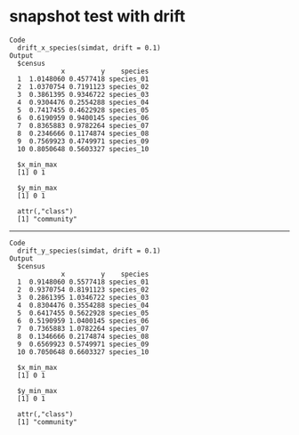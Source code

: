 # snapshot test with drift

    Code
      drift_x_species(simdat, drift = 0.1)
    Output
      $census
                 x         y    species
      1  1.0148060 0.4577418 species_01
      2  1.0370754 0.7191123 species_02
      3  0.3861395 0.9346722 species_03
      4  0.9304476 0.2554288 species_04
      5  0.7417455 0.4622928 species_05
      6  0.6190959 0.9400145 species_06
      7  0.8365883 0.9782264 species_07
      8  0.2346666 0.1174874 species_08
      9  0.7569923 0.4749971 species_09
      10 0.8050648 0.5603327 species_10
      
      $x_min_max
      [1] 0 1
      
      $y_min_max
      [1] 0 1
      
      attr(,"class")
      [1] "community"

---

    Code
      drift_y_species(simdat, drift = 0.1)
    Output
      $census
                 x         y    species
      1  0.9148060 0.5577418 species_01
      2  0.9370754 0.8191123 species_02
      3  0.2861395 1.0346722 species_03
      4  0.8304476 0.3554288 species_04
      5  0.6417455 0.5622928 species_05
      6  0.5190959 1.0400145 species_06
      7  0.7365883 1.0782264 species_07
      8  0.1346666 0.2174874 species_08
      9  0.6569923 0.5749971 species_09
      10 0.7050648 0.6603327 species_10
      
      $x_min_max
      [1] 0 1
      
      $y_min_max
      [1] 0 1
      
      attr(,"class")
      [1] "community"

